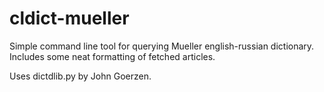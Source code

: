 cldict-mueller
==============

Simple command line tool for querying Mueller english-russian dictionary. Includes some neat formatting of fetched articles.

Uses dictdlib.py by John Goerzen.